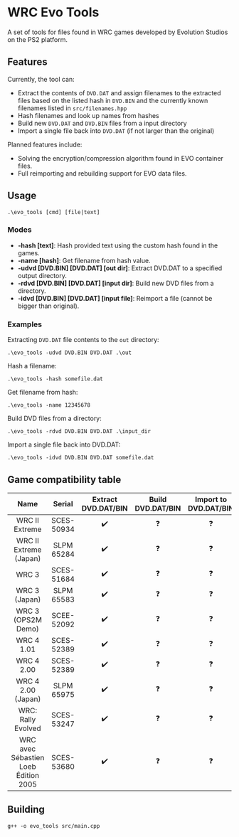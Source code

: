# WRC Evo Tools
A set of tools for files found in WRC games developed by Evolution Studios on the PS2 platform.

## Features
Currently, the tool can:
- Extract the contents of `DVD.DAT` and assign filenames to the extracted files based on the listed hash in `DVD.BIN` and the currently known filenames listed in `src/filenames.hpp`
- Hash filenames and look up names from hashes
- Build new `DVD.DAT` and `DVD.BIN` files from a input directory
- Import a single file back into `DVD.DAT` (if not larger than the original)

Planned features include:
- Solving the encryption/compression algorithm found in EVO container files.
- Full reimporting and rebuilding support for EVO data files.

## Usage

```shell
.\evo_tools [cmd] [file|text]
```

### Modes

- **-hash [text]**: Hash provided text using the custom hash found in the games.
- **-name [hash]**: Get filename from hash value.
- **-udvd [DVD.BIN] [DVD.DAT] [out dir]**: Extract DVD.DAT to a specified output directory.
- **-rdvd [DVD.BIN] [DVD.DAT] [input dir]**: Build new DVD files from a directory.
- **-idvd [DVD.BIN] [DVD.DAT] [input file]**: Reimport a file (cannot be bigger than original).

### Examples

Extracting `DVD.DAT` file contents to the `out` directory:
```shell
.\evo_tools -udvd DVD.BIN DVD.DAT .\out
```

Hash a filename:
```shell
.\evo_tools -hash somefile.dat
```

Get filename from hash:
```shell
.\evo_tools -name 12345678
```

Build DVD files from a directory:
```shell
.\evo_tools -rdvd DVD.BIN DVD.DAT .\input_dir
```

Import a single file back into DVD.DAT:
```shell
.\evo_tools -idvd DVD.BIN DVD.DAT somefile.dat
```

## Game compatibility table

|                     **Name**                      | **Serial** | **Extract DVD.DAT/BIN** | **Build DVD.DAT/BIN** | **Import to DVD.DAT/BIN** |
|:-------------------------------------------------:|:----------:|:-------------------:|:-----------------:|:----------------:|
| WRC II Extreme                                    | SCES-50934 |  :heavy_check_mark: | :question:       | :question:       |
| WRC II Extreme (Japan)                            | SLPM 65284 |  :heavy_check_mark: | :question:       | :question:       |
| WRC 3                                             | SCES-51684 |  :heavy_check_mark: | :question:       | :question:       |
| WRC 3 (Japan)                                     | SLPM 65583 |  :heavy_check_mark: | :question:       | :question:       |
| WRC 3 (OPS2M Demo)                                | SCEE-52092 |  :heavy_check_mark: | :question:       | :question:       |
| WRC 4 1.01                                        | SCES-52389 |  :heavy_check_mark: | :question:       | :question:       |
| WRC 4 2.00                                        | SCES-52389 |  :heavy_check_mark: | :question:       | :question:       |
| WRC 4 2.00 (Japan)                                | SLPM 65975 |  :heavy_check_mark: | :question:       | :question:       |
| WRC: Rally Evolved                                | SCES-53247 |  :heavy_check_mark: | :question:       | :question:       |
| WRC avec Sébastien Loeb Édition 2005              | SCES-53680 |  :heavy_check_mark: | :question:       | :question:       |

## Building

```shell
g++ -o evo_tools src/main.cpp
```